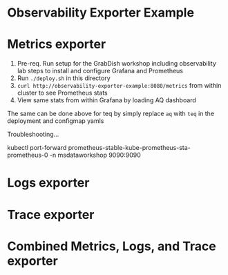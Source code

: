 # Observability Exporter Example

# Metrics exporter 

1. Pre-req. Run setup for the GrabDish workshop including observability lab steps to install and configure Grafana and Prometheus
2. Run `./deploy.sh` in this directory
3. `curl http://observability-exporter-example:8080/metrics` from within cluster to see Prometheus stats
4. View same stats from within Grafana by loading AQ dashboard

The same can be done above for teq by simply replace `aq` with `teq` in the deployment and configmap yamls

Troubleshooting...

kubectl port-forward prometheus-stable-kube-prometheus-sta-prometheus-0 -n msdataworkshop 9090:9090

# Logs exporter

# Trace exporter


# Combined Metrics, Logs, and Trace exporter 